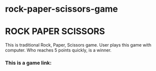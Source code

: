 # rock-paper-scissors-game

<h1>ROCK PAPER SCISSORS</h1>
<p>This is traditional Rock, Paper, Scissors game. User plays this game with computer. Who reaches 5 points quickly, is a winner.</p>

<h3>This is a game link:</h3>
